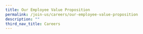```yaml
---
title: Our Employee Value Proposition
permalink: /join-us/careers/our-employee-value-proposition
description: ""
third_nav_title: Careers
---
```

